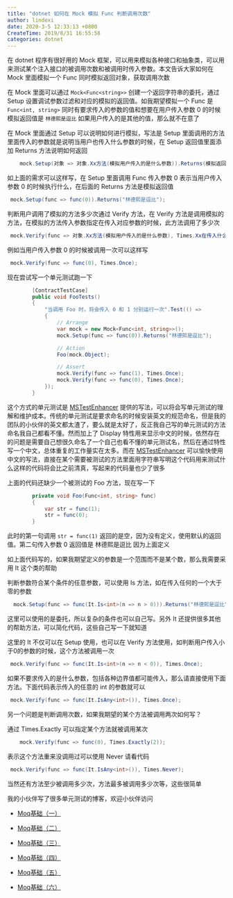 ```yaml
---
title: "dotnet 如何在 Mock 模拟 Func 判断调用次数"
author: lindexi
date: 2020-3-5 12:33:13 +0800
CreateTime: 2019/8/31 16:55:58
categories: dotnet
---
```


在 dotnet 程序有很好用的 Mock 框架，可以用来模拟各种接口和抽象类，可以用来测试某个注入接口的被调用次数和被调用时传入参数。本文告诉大家如何在 Mock 里面模拟一个 Func 同时模拟返回对象，获取调用次数

<!--more-->


<!-- CreateTime:2019/8/31 16:55:58 -->


在 Mock 里面可以通过 `Mock<Func<string>>` 创建一个返回字符串的委托，通过 Setup 设置调试参数过滤和对应的模拟的返回值。如我期望模拟一个 Func 是 `Func<int, string>` 同时有要求传入的参数的值和想要在用户传入参数 0 的时候模拟返回值是 `林德熙是逗比` 如果用户传入的是其他的值，那么就不在意了

在 Mock 里面通过 Setup 可以说明如何进行模拟，写法是 Setup 里面调用的方法里面传入的参数就是说明当用户也传入什么参数的时候，在 Setup 返回值里面添加 Returns 方法说明如何返回

```csharp
    mock.Setup(对象 => 对象.Xx方法(模拟用户传入的是什么参数)).Returns(模拟返回值);
```

如上面的需求可以这样写，在 Setup 里面调用 Func 传入参数 0 表示当用户传入参数 0 的时候执行什么，在后面的 Returns 方法是模拟返回值

```csharp
 mock.Setup(func => func(0)).Returns("林德熙是逗比");
```

判断用户调用了模拟的方法多少次通过 Verify 方法，在 Verify 方法是调用模拟的方法，在模拟的方法传入参数指定在传入对应参数的时候，此方法调用了多少次

```csharp
 mock.Verify(func => 对象.Xx方法(模拟用户传入的是什么参数), Times.Xx在传入什么参数的时候被调用了多少次);
```

例如当用户传入参数 0 的时候被调用一次可以这样写

```csharp
 mock.Verify(func => func(0), Times.Once);
```

现在尝试写一个单元测试跑一下

```csharp
        [ContractTestCase]
        public void FooTests()
        {
            "当调用 Foo 时，将会传入 0 和 1 分别运行一次".Test(() =>
            {
                // Arrange
                var mock = new Mock<Func<int, string>>();
                mock.Setup(func => func(0)).Returns("林德熙是逗比");

                // Action
                Foo(mock.Object);

                // Assert
                mock.Verify(func => func(1), Times.Once);
                mock.Verify(func => func(0), Times.Once);
            });
        }
```

这个方式的单元测试是 [MSTestEnhancer](https://github.com/dotnet-campus/MSTestEnhancer) 提供的写法，可以将会写单元测试的理解和维护成本。传统的单元测试是要求命名的时候安装英文的规范命名，但是我的团队的小伙伴的英文都太渣了，要么就是太好了，反正我自己写的单元测试的方法命名我自己都看不懂。然而加上了 Display 特性用来显示中文的时候，依然存在的问题是需要自己想很久命名了一个自己也看不懂的单元测试名，然后在通过特性写一个中文，总体重复的工作量实在太多。而在 [MSTestEnhancer](https://github.com/dotnet-campus/MSTestEnhancer) 可以愉快使用中文的写法，直接在某个需要被测试的方法里面用字符串写明这个代码用来测试什么这样的代码将会比之前清真，写起来的代码量也少了很多

上面的代码还缺少一个被测试的 Foo 方法，现在写一下

```csharp
        private void Foo(Func<int, string> func)
        {
            var str = func(1);
            str = func(0);
        }
```

此时的第一句调用 `str = func(1)` 返回的是空，因为没有定义，使用默认的返回值。第二句传入参数 0 返回值是 林德熙是逗比 因为上面定义

如上面代码写的，如果我期望定义的参数是一个范围而不是某个数，那么我需要采用 It 这个类的帮助

判断参数符合某个条件的任意参数，可以使用 Is 方法，如在传入任何的一个大于零的参数

```csharp
  mock.Setup(func => func(It.Is<int>(n => n > 0))).Returns("林德熙是逗比");
```

这里可以使用的是委托，所以复杂的条件也可以自己写。另外 It 还提供很多其他的帮助方法，可以简化代码，这些自己写一下就知道

这里的 It 不仅可以在 Setup 使用，也可以在 Verify 方法使用，如判断用户传入小于0的参数的时候，这个方法被调用一次

```csharp
 mock.Verify(func => func(It.Is<int>(n => n < 0)), Times.Once);
```

如果不要求传入的是什么参数，包括各种边界值都可能传入，那么请直接使用下面方法。下面代码表示传入的任意的 int 的参数就可以

```csharp
 mock.Verify(func => func(It.IsAny<int>()), Times.Once);
```

另一个问题是判断调用次数，如果我期望的某个方法被调用两次如何写？

通过 Times.Exactly 可以指定某个方法就被调用某次

```csharp
    mock.Verify(func => func(0), Times.Exactly(2));
```

表示这个方法重来没调用过可以使用 Never 请看代码

```csharp
 mock.Verify(func => func(It.IsAny<int>()), Times.Never);
```

当然还有方法至少被调用多少次，方法最多被调用多少次等，这些很简单

我的小伙伴写了很多单元测试的博客，欢迎小伙伴访问

- [Moq基础（一）](https://huangtengxiao.gitee.io/post/Moq%E5%9F%BA%E7%A1%80-%E4%B8%80.html)

- [Moq基础（二）](https://huangtengxiao.gitee.io/post/Moq%E5%9F%BA%E7%A1%80-%E4%BA%8C.html)

- [Moq基础（三）](https://huangtengxiao.gitee.io/post/Moq%E5%9F%BA%E7%A1%80-%E4%B8%89.html)

- [Moq基础（四）](https://huangtengxiao.gitee.io/post/Moq%E5%9F%BA%E7%A1%80-%E5%9B%9B.html)

- [Moq基础（五）](https://huangtengxiao.gitee.io/post/Moq%E5%9F%BA%E7%A1%80-%E4%BA%94.html)

- [Moq基础（六）](https://huangtengxiao.gitee.io/post/Moq%E5%9F%BA%E7%A1%80-%E5%85%AD.html)

